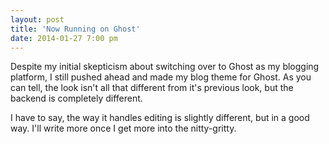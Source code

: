 ```yaml
---
layout: post
title: 'Now Running on Ghost'
date: 2014-01-27 7:00 pm
---
```


Despite my initial skepticism about switching over to Ghost as my blogging platform, I still pushed ahead and made my blog theme for Ghost. As you can tell, the look isn't all that different from it's previous look, but the backend is completely different.

I have to say, the way it handles editing is slightly different, but in a good way. I'll write more once I get more into the nitty-gritty.
